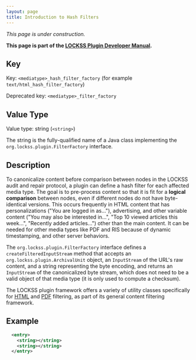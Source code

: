 ```yaml
---
layout: page
title: Introduction to Hash Filters
---
```


*This page is under construction.*

**This page is part of the [LOCKSS Plugin Developer Manual](/developers/plugin/).**

## Key

Key: `<mediatype>_hash_filter_factory` (for example `text/html_hash_filter_factory`)

Deprecated key: `<mediatype>_filter_factory`

## Value Type

Value type: string (`<string>`)

The string is the fully-qualified name of a Java class implementing the `org.lockss.plugin.FilterFactory` interface.

## Description

To canonicalize content before comparison between nodes in the LOCKSS audit and repair protocol, a plugin can define a hash filter for each affected media type. The goal is to pre-process content so that it is fit for a **logical comparison** between nodes, even if different nodes do not have byte-identical versions. This occurs frequently in HTML content that has personalizations ("You are logged in as..."), advertising, and other variable content ("You may also be interested in...", "Top 10 viewed articles this week...", "Recently added articles...") other than the main content. It can be needed for other media types like PDF and RIS because of dynamic timestamping, and other server behaviors.

The `org.lockss.plugin.FilterFactory` interface defines a `createFilteredInputStream` method that accepts an `org.lockss.plugin.ArchivalUnit` object, an `InputStream` of the URL's raw content, and a string representing the byte encoding, and returns an `InputStream` of the canonicalized byte stream, which does not need to be a valid object of that media type (it is only used to compute a checksum).

The LOCKSS plugin framework offers a variety of utility classes specifically for [HTML](html-filters) and [PDF](pdf-filters) filtering, as part of its general content filtering framework.

## Example

```xml
  <entry>
    <string></string>
    <string></string>
  </entry>
```
